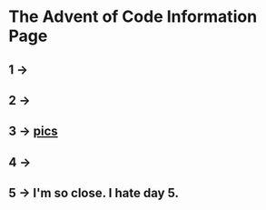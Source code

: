 # The Advent of Code Information Page

## 1 ->
## 2 ->
## 3 -> [pics](https://imgur.com/a/3Fa7mFd)
## 4 ->
## 5 -> I'm so close. I hate day 5.